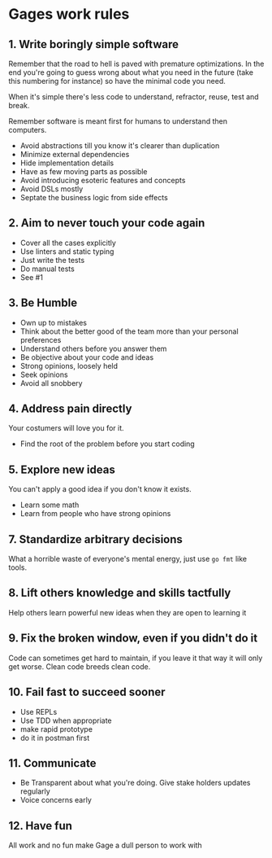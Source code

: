 # Gages work rules

## 1. Write boringly simple software
Remember that the road to hell is paved with premature optimizations. In the end you're going to guess wrong about what you need in the future (take this numbering for instance) so have the minimal code you need. 

When it's simple there's less code to understand, refractor, reuse, test and break.

Remember software is meant first for humans to understand then computers.

- Avoid abstractions till you know it's clearer than duplication
- Minimize external dependencies
- Hide implementation details
- Have as few moving parts as possible
- Avoid introducing esoteric features and concepts
- Avoid DSLs mostly
- Septate the business logic from side effects

## 2. Aim to never touch your code again
- Cover all the cases explicitly
- Use linters and static typing
- Just write the tests
- Do manual tests
- See #1

## 3. Be Humble
- Own up to mistakes
- Think about the better good of the team more than your personal preferences
- Understand others before you answer them
- Be objective about your code and ideas
- Strong opinions, loosely held
- Seek opinions 
- Avoid all snobbery

## 4. Address pain directly
Your costumers will love you for it.

- Find the root of the problem before you start coding


## 5. Explore new ideas
You can't apply a good idea if you don't know it exists. 

- Learn some math
- Learn from people who have strong opinions

## 7. Standardize arbitrary decisions
What a horrible waste of everyone's mental energy, just use `go fmt` like tools.

## 8. Lift others knowledge and skills tactfully
Help others learn powerful new ideas when they are open to learning it

## 9.  Fix the broken window, even if you didn't do it
Code can sometimes get hard to maintain, if you leave it that way it will only get worse. Clean code breeds clean code.

## 10. Fail fast to succeed sooner

- Use REPLs 
- Use TDD when appropriate
- make rapid prototype
- do it in postman first


## 11. Communicate

- Be Transparent about what you're doing. Give stake holders updates regularly
- Voice concerns early


## 12. Have fun

All work and no fun make Gage a dull person to work with


